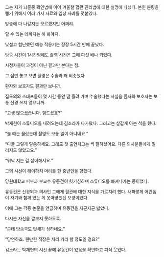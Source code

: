그는 자가 뇌졸중 확인법에 이어 겨울철 혈관 관리법에 대한 설명에 나섰다. 본인 분량을 뽑기 위해서 여러 가지 자료와 임상 사례를 덧붙였다.

방송에 다 나갈지는 모르겠지만 어쩌랴.

할 수 있는 데까지는 해 봐야지.

낯설고 험난했던 예능 적응기는 장장 5시간 만에 끝났다.

방송 시간이 1시간임에도 촬영 시간은 그에 다섯 배나 되었다.

시청자들이 과정이 아닌 결과만 본다는 점.

그 점만 놓고 보면 촬영은 수술과 꽤 비슷했다.

환자와 보호자도 결과만 보니까.

집도의와 스태프들이 몇 시간 동안 땀 흘려 가며 수술했다는 사실을 환자와 보호자는 보통 신경 쓰지 않으니까.

“고생 많으셨습니다. 힘드셨죠?”

박재현이 스튜디오를 내려오는데 김소라가 다가왔다. 그러고는 살갑게 아는 척을 했다.

“볼 때는 몰랐는데 촬영도 보통 일이 아니네요.”

“다들 그렇게 말씀하세요. 그래도 첫 출연치고는 썩 잘하셨어요. 다른 의사분들에게 밀리지도 않았고요.”

“워낙 지는 걸 싫어해서요.”

그의 시선이 헤이하치 머리를 한 중년인을 향했다.

망원대학교 피부과 부교수 유동건이 헛기침하며 스튜디오를 빠져나가는 중이었다.

유동건은 신경외과 의사인 그에게 혈관에 대한 지식을 가르치려 했다. 새파랗게 어린놈이 자기와 함께 있는 게 못마땅했던 모양이었다.

이에 그는 각종 논문을 언급하며 유동건을 자근자근 밟았다.

다시는 자신을 깔보지 못하도록.

“근데 방송국도 텃새가 심하네요.”

“당연하죠. 웬만한 직장은 저리 가라 할 정도일 걸요?”

김소라는 박재현의 시선 끝에 유동건이 있음을 확인하고 피식 웃었다.